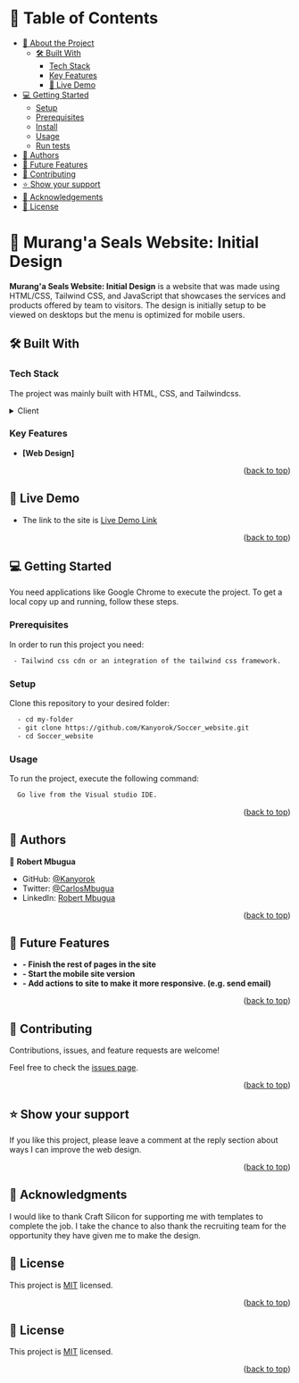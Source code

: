 # 📗 Table of Contents

- [📖 About the Project](#about-project)
  - [🛠 Built With](#built-with)
    - [Tech Stack](#tech-stack)
    - [Key Features](#key-features)
    - [🚀 Live Demo](#live-demo)
- [💻 Getting Started](#getting-started)
  - [Setup](#setup)
  - [Prerequisites](#prerequisites)
  - [Install](#install)
  - [Usage](#usage)
  - [Run tests](#run-tests)
- [👥 Authors](#authors)
- [🔭 Future Features](#future-features)
- [🤝 Contributing](#contributing)
- [⭐️ Show your support](#support)
- [🙏 Acknowledgements](#acknowledgements)
- [📝 License](#license)

<!-- PROJECT DESCRIPTION -->

# 📖 Murang'a Seals Website: Initial Design <a name="about-project"></a>

**Murang'a Seals Website: Initial Design** is a website that was made using HTML/CSS, Tailwind CSS, and JavaScript that showcases the services and products offered by team to visitors. The design is initially setup to be viewed on desktops but the menu is optimized for mobile users.

## 🛠 Built With <a name="built-with"></a>

### Tech Stack <a name="tech-stack"></a>

The project was mainly built with HTML, CSS, and Tailwindcss.

<details>
  <summary>Client</summary>
  <ul>
    <li>HTML</li>
    <li>CSS</li>
    <li>Tailwind CSS</li>
  </ul>
</details>

<!-- Features -->

### Key Features <a name="key-features"></a>

- **[Web Design]**

<p align="right">(<a href="#readme-top">back to top</a>)</p>
<!-- LIVE DEMO -->

## 🚀 Live Demo <a name="live-demo"></a>


- The link to the site is [Live Demo Link](https://murangafc.netlify.app/)


<p align="right">(<a href="#readme-top">back to top</a>)</p>

<!-- GETTING STARTED -->

## 💻 Getting Started <a name="getting-started"></a>

You need applications like Google Chrome to execute the project. To get a local copy up and running, follow these steps.

### Prerequisites
In order to run this project you need:
```sh
 - Tailwind css cdn or an integration of the tailwind css framework.
```

### Setup

Clone this repository to your desired folder:
```sh
  - cd my-folder
  - git clone https://github.com/Kanyorok/Soccer_website.git
  - cd Soccer_website
```

### Usage

To run the project, execute the following command:

```sh
  Go live from the Visual studio IDE. 
```
<p align="right">(<a href="#readme-top">back to top</a>)</p>

<!-- AUTHORS -->

## 👥 Authors <a name="authors"></a>

👤 **Robert Mbugua**

- GitHub: [@Kanyorok](https://github.com/Kanyorok)
- Twitter: [@CarlosMbugua](https://twitter.com/CarlosMbugua)
- LinkedIn: [Robert Mbugua](https://www.linkedin.com/in/robert-mbugua-a8745093/)

<p align="right">(<a href="#readme-top">back to top</a>)</p>

<!-- FUTURE FEATURES -->
## 🔭 Future Features <a name="future-features"></a>

- **- Finish the rest of pages in the site**
- **- Start the mobile site version**
- **- Add actions to site to make it more responsive. (e.g. send email)**

<p align="right">(<a href="#readme-top">back to top</a>)</p>

<!-- CONTRIBUTING -->

## 🤝 Contributing <a name="contributing"></a>

Contributions, issues, and feature requests are welcome!

Feel free to check the [issues page](https://github.com/Kanyorok/Soccer_website/issues).

<p align="right">(<a href="#readme-top">back to top</a>)</p>

<!-- SUPPORT -->

## ⭐️ Show your support <a name="support"></a>

If you like this project, please leave a comment at the reply section about ways I can improve the web design.

<p align="right">(<a href="#readme-top">back to top</a>)</p>

<!-- ACKNOWLEDGEMENTS -->

## 🙏 Acknowledgments <a name="acknowledgements"></a>

I would like to thank Craft Silicon for supporting me with templates to complete the job. I take the chance to also thank the recruiting team for the opportunity they have given me to make the design.

## 📝 License <a name="license"></a>

This project is [MIT](./LICENSE) licensed.

<p align="right">(<a href="#readme-top">back to top</a>)</p>

## 📝 License <a name="license"></a>

This project is [MIT](./LICENSE) licensed.

<p align="right">(<a href="#readme-top">back to top</a>)</p>
